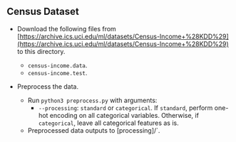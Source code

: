Census Dataset
---
* Download the following files from [https://archive.ics.uci.edu/ml/datasets/Census-Income+%28KDD%29](https://archive.ics.uci.edu/ml/datasets/Census-Income+%28KDD%29) to this directory.
	* `census-income.data`.
	* `census-income.test`.

* Preprocess the data.
    * Run `python3 preprocess.py` with arguments:
    	* `--processing`: `standard` or `categorical`. If `standard`, perform one-hot encoding on all categorical variables. Otherwise, if `categorical`, leave all categorical features as is.
    * Preprocessed data outputs to [processing]/`.
